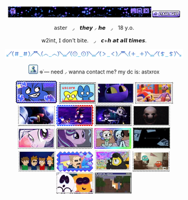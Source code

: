 <div align="center">
  
  ![dc](IMG_8739.gif) ![dc](IMG_3592.gif)
  


<p align="center"> 
  𝖺𝗌𝗍𝖾𝗋　◞　𝙩𝙝𝙚𝙮 ⸝ 𝙝𝙚　◞　18 𝗒.𝗈. </h1>

<p align="center">
  𝗐2𝗂𝗇𝗍, 𝖨 𝖽𝗈𝗇’𝗍 𝖻𝗂𝗍𝖾.　◞　𝙘+𝙝 𝙖𝙩 𝙖𝙡𝙡 𝙩𝙞𝙢𝙚𝙨. </p>

<div align="center">
  <img src="IMG_8580.gif">
    </div>

![dc](IMG_8530.gif) 𖦹˙— need ⸝ wanna contact me? my dc is: astxrox 

<div align="center">
  
![four](IMG_8608.png) ![fourx](IMG_8601.png) ![jax](IMG_3806.gif) ![fnyb](IMG_8652.gif) ![shad](IMG_8630.gif) ![sndw](IMG_8633.gif) ![nuzi2](IMG_8690.gif) ![pupt](IMG_3801.gif) ![mlp2](IMG_8540.gif) ![strlglmr](IMG_8696.gif) ![dw](IMG_8694.png) ![dib](IMG_8704.gif) ![ew](IMG_8588.gif) ![tom](IMG_8672.gif) ![gf](IMG_8729.gif) ![tawog](IMG_8683.gif) ![sm](IMG_8679.gif) ![mc](IMG_8731.gif)

